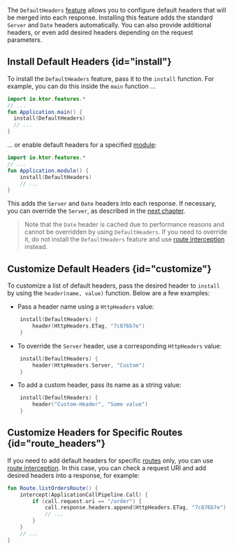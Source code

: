 [//]: # (title: Default Headers)

The `DefaultHeaders` [feature](Features.md) allows you to configure default headers that will be merged into each response. Installing this feature adds the standard `Server` and `Date` headers automatically. You can also provide additional headers, or even add desired headers depending on the request parameters.

## Install Default Headers {id="install"}
To install the `DefaultHeaders` feature, pass it to the `install` function. For example, you can do this inside the `main` function ...
```kotlin
import io.ktor.features.*
// ...
fun Application.main() {
  install(DefaultHeaders)
  // ...
}
```
... or enable default headers for a specified [module](Modules.md):
```kotlin
import io.ktor.features.*
// ...
fun Application.module() {
    install(DefaultHeaders)
    // ...
}
```
This adds the `Server` and `Date` headers into each response. If necessary, you can override the `Server`, as described in the [next chapter](#customize).
> Note that the `Date` header is cached due to performance reasons and cannot be overridden by using `DefaultHeaders`. If you need to override it, do not install the `DefaultHeaders` feature and use [route interception](#route_headers) instead.

## Customize Default Headers {id="customize"}
To customize a list of default headers, pass the desired header to `install`  by using the `header(name, value)` function. Below are a few examples:

* Pass a header name using a `HttpHeaders` value:
```kotlin
    install(DefaultHeaders) {
        header(HttpHeaders.ETag, "7c876b7e")
    }
```

* To override the `Server` header, use a corresponding `HttpHeaders` value:
```kotlin
    install(DefaultHeaders) {
        header(HttpHeaders.Server, "Custom")
    }
```

* To add a custom header, pass its name as a string value:
```kotlin
    install(DefaultHeaders) {
        header("Custom-Header", "Some value")
    }
```

## Customize Headers for Specific Routes {id="route_headers"}

If you need to add default headers for specific [routes](Routing_in_Ktor.md) only, you can use [route interception](intercepting_routes.md). In this case, you can check a request URI and add desired headers into a response, for example:
```kotlin
fun Route.listOrdersRoute() {
    intercept(ApplicationCallPipeline.Call) {
        if (call.request.uri == "/order") {
            call.response.headers.append(HttpHeaders.ETag, "7c876b7e")
            // ...
        }
    }
    // ...
}
```
